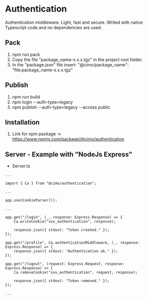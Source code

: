 # Authentication

Authentication middleware. Light, fast and secure.
Writed with native Typescript code and no dependencies are used.

## Pack

1. npm run pack
2. Copy the file "package_name-x.x.x.tgz" in the project root folder.
3. In the "package.json" file insert: "@cimo/package_name": "file:package_name-x.x.x.tgz"

## Publish

1. npm run build
2. npm login --auth-type=legacy
3. npm publish --auth-type=legacy --access public

## Installation

1. Link for npm package -> https://www.npmjs.com/package/@cimo/authentication

## Server - Example with "NodeJs Express"

-   Server.ts

```
...

import { Ca } from "@cimo/authentication";

...

app.use(CookieParser());

...

app.get("/login", (_, response: Express.Response) => {
    Ca.writeCookie("xxx_authentication", response);

    response.json({ stdout: "Token created." });
});

app.get("/profile", Ca.authenticationMiddleware, (_, response: Express.Response) => {
    response.json({ stdout: "Authentication ok." });
});

app.get("/logout", (request: Express.Request, response: Express.Response) => {
    Ca.removeCookie("xxx_authentication", request, response);

    response.json({ stdout: "Token removed." });
});

...

```
